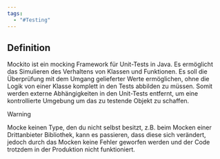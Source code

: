 ```yaml
---
tags:
  - "#Testing"
---
```

## Definition
Mockito ist ein mocking Framework für Unit-Tests in Java. Es ermöglicht das Simulieren des Verhaltens von Klassen und Funktionen. Es soll die Überprüfung mit dem Umgang gelieferter Werte ermöglichen, ohne die Logik von einer Klasse komplett in den Tests abbilden zu müssen. Somit werden externe Abhängigkeiten in den Unit-Tests entfernt, um eine kontrollierte Umgebung um das zu testende Objekt zu schaffen.
>[!warning]
>Mocke keinen Type, den du nicht selbst besitzt, z.B. beim Mocken einer Drittanbieter Bibliothek, kann es passieren, dass diese sich verändert, jedoch durch das Mocken keine Fehler geworfen werden und der Code trotzdem in der Produktion nicht funktioniert.



